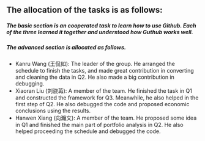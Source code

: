 ## The allocation of the tasks is as follows:
##### The basic section is an cooperated task to learn how to use Github. Each of the three learned it together and understood how Guthub works well.
##### The advanced section is allocated as follows.
-  Kanru Wang (王侃如): The leader of the group. He arranged the schedule to finish the tasks, and made great contribution in converting and cleaning the data in Q2. He also made a big contribution in debugging.
- Xiaoran Liu (刘骁苒): A member of the team. He finished the task in Q1 and constructed the framework for Q3. Meanwhile, he also helped in the first step of Q2. He also debugged the code and proposed economic conclusions using the results.
- Hanwen Xiang (向瀚文): A member of the team. He proposed some idea in Q1 and finished the main part of portfolio analysis in Q2. He also helped proceeding the schedule and debugged the code.
